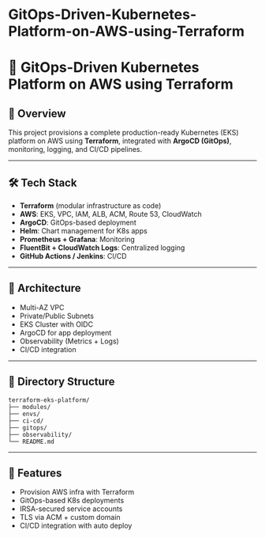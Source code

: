 # GitOps-Driven-Kubernetes-Platform-on-AWS-using-Terraform


# 📘 GitOps-Driven Kubernetes Platform on AWS using Terraform

## 🚀 Overview
This project provisions a complete production-ready Kubernetes (EKS) platform on AWS using **Terraform**, integrated with **ArgoCD (GitOps)**, monitoring, logging, and CI/CD pipelines.

---

## 🛠️ Tech Stack
- **Terraform** (modular infrastructure as code)
- **AWS**: EKS, VPC, IAM, ALB, ACM, Route 53, CloudWatch
- **ArgoCD**: GitOps-based deployment
- **Helm**: Chart management for K8s apps
- **Prometheus + Grafana**: Monitoring
- **FluentBit + CloudWatch Logs**: Centralized logging
- **GitHub Actions / Jenkins**: CI/CD

---

## 🧱 Architecture
- Multi-AZ VPC
- Private/Public Subnets
- EKS Cluster with OIDC
- ArgoCD for app deployment
- Observability (Metrics + Logs)
- CI/CD integration

---

## 📁 Directory Structure
```
terraform-eks-platform/
├── modules/
├── envs/
├── ci-cd/
├── gitops/
├── observability/
└── README.md
```

---

## 🚧 Features
- Provision AWS infra with Terraform
- GitOps-based K8s deployments
- IRSA-secured service accounts
- TLS via ACM + custom domain
- CI/CD integration with auto deploy


